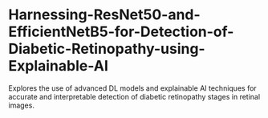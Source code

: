 # Harnessing-ResNet50-and-EfficientNetB5-for-Detection-of-Diabetic-Retinopathy-using-Explainable-AI
Explores the use of advanced DL models and explainable AI techniques for accurate and interpretable detection of diabetic retinopathy stages in retinal images.
